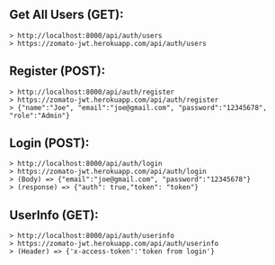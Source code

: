 ## Get All Users (GET):
    > http://localhost:8000/api/auth/users
    > https://zomato-jwt.herokuapp.com/api/auth/users
   
## Register (POST):
    > http://localhost:8000/api/auth/register
    > https://zomato-jwt.herokuapp.com/api/auth/register
    > {"name":"Joe", "email":"joe@gmail.com", "password":"12345678", "role":"Admin"}
   
## Login (POST): 
    > http://localhost:8000/api/auth/login
    > https://zomato-jwt.herokuapp.com/api/auth/login
    > (Body) => {"email":"joe@gmail.com", "password":"12345678"}
    > (response) => {"auth": true,"token": "token"}      

## UserInfo (GET): 
    > http://localhost:8000/api/auth/userinfo
    > https://zomato-jwt.herokuapp.com/api/auth/userinfo
    > (Header) => {'x-access-token':'token from login'}
